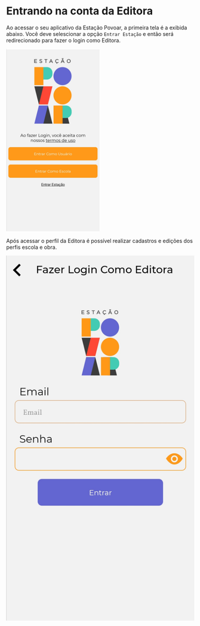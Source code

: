 
# Entrando na conta da Editora

Ao acessar o seu aplicativo da Estação Povoar, a primeira tela é a exibida abaixo. Você deve selescionar a opção ``Entrar Estação`` e então será redirecionado para fazer o login como Editora.

[<img src="./imagens/editora1.jpg" width="250"/>](./imagens/editora1.jpg)


Após acessar o perfil da Editora é possível realizar cadastros e edições dos perfis escola e obra.

![Tela Editora](./imagens/editora2.jpg)



